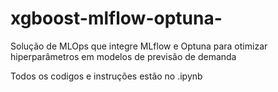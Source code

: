 # xgboost-mlflow-optuna-
Solução de MLOps que integre MLflow e Optuna para otimizar hiperparâmetros em modelos de previsão de demanda


Todos os codigos e instruções estão no .ipynb